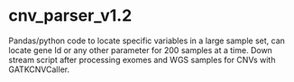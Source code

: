 # cnv_parser_v1.2

Pandas/python code to locate specific variables in a large sample set, can locate gene Id or any other parameter for 200 samples at a time. Down stream script after processing exomes and WGS samples for CNVs with GATKCNVCaller. 
